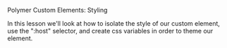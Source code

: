 Polymer Custom Elements: Styling

In this lesson we'll look at how to isolate the style of our custom element, use the ":host" selector, and create css variables in order to theme our element.